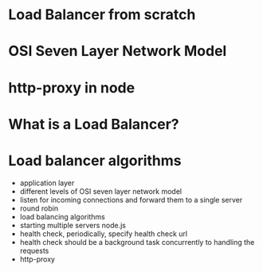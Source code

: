 # Load Balancer from scratch

# OSI Seven Layer Network Model

# http-proxy in node

# What is a Load Balancer?

# Load balancer algorithms

- application layer
- different levels of OSI seven layer network model
- listen for incoming connections and forward them to a single server
- round robin
- load balancing algorithms
- starting multiple servers node.js
- health check, periodically, specify health check url
- health check should be a background task concurrently to handling the requests
- http-proxy
